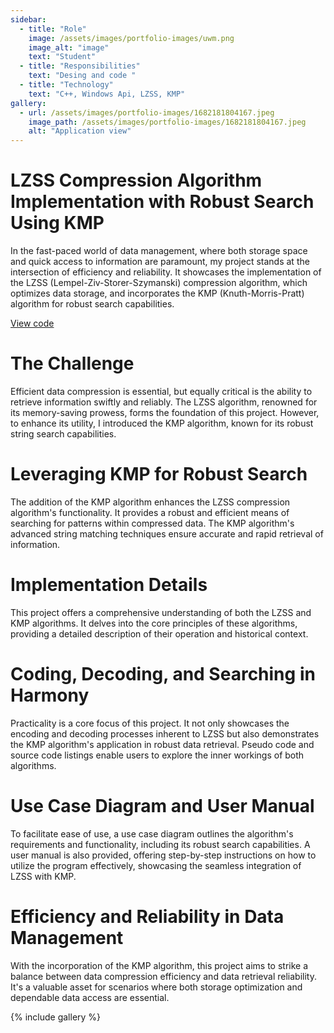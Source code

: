 ```yaml
---
sidebar:
  - title: "Role"
    image: /assets/images/portfolio-images/uwm.png
    image_alt: "image"
    text: "Student"
  - title: "Responsibilities"
    text: "Desing and code "
  - title: "Technology"
    text: "C++, Windows Api, LZSS, KMP"
gallery:
  - url: /assets/images/portfolio-images/1682181804167.jpeg
    image_path: /assets/images/portfolio-images/1682181804167.jpeg
    alt: "Application view"
---
```




# LZSS Compression Algorithm Implementation with Robust Search Using KMP

In the fast-paced world of data management, where both storage space and quick access to information are paramount, my project stands at the intersection of efficiency and reliability. It showcases the implementation of the LZSS (Lempel-Ziv-Storer-Szymanski) compression algorithm, which optimizes data storage, and incorporates the KMP (Knuth-Morris-Pratt) algorithm for robust search capabilities.


<a href="https://github.com/Ziumper/LZSS" class="btn btn--primary"><i class="fab fa-fw fa-github" aria-hidden="true"></i> View code</a>

# The Challenge

Efficient data compression is essential, but equally critical is the ability to retrieve information swiftly and reliably. The LZSS algorithm, renowned for its memory-saving prowess, forms the foundation of this project. However, to enhance its utility, I introduced the KMP algorithm, known for its robust string search capabilities.

# Leveraging KMP for Robust Search

The addition of the KMP algorithm enhances the LZSS compression algorithm's functionality. It provides a robust and efficient means of searching for patterns within compressed data. The KMP algorithm's advanced string matching techniques ensure accurate and rapid retrieval of information.

# Implementation Details

This project offers a comprehensive understanding of both the LZSS and KMP algorithms. It delves into the core principles of these algorithms, providing a detailed description of their operation and historical context.

# Coding, Decoding, and Searching in Harmony

Practicality is a core focus of this project. It not only showcases the encoding and decoding processes inherent to LZSS but also demonstrates the KMP algorithm's application in robust data retrieval. Pseudo code and source code listings enable users to explore the inner workings of both algorithms.

# Use Case Diagram and User Manual

To facilitate ease of use, a use case diagram outlines the algorithm's requirements and functionality, including its robust search capabilities. A user manual is also provided, offering step-by-step instructions on how to utilize the program effectively, showcasing the seamless integration of LZSS with KMP.

# Efficiency and Reliability in Data Management

With the incorporation of the KMP algorithm, this project aims to strike a balance between data compression efficiency and data retrieval reliability. It's a valuable asset for scenarios where both storage optimization and dependable data access are essential.

{% include gallery %}